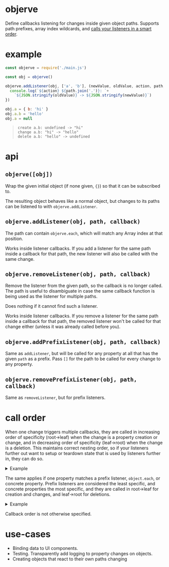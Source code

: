 # objerve

Define callbacks listening for changes inside given object paths.  Supports
path prefixes, array index wildcards, and [calls your listeners in a smart
order](#call-order).

# example

<!-- !test program node -->

<!-- !test in first example -->
```js
const objerve = require('./main.js')

const obj = objerve()

objerve.addListener(obj, ['a', 'b'], (newValue, oldValue, action, path, obj) => {
  console.log(`${action} ${path.join('.')}: `+
    `${JSON.stringify(oldValue)} -> ${JSON.stringify(newValue)}`)
})

obj.a = { b: 'hi' }
obj.a.b = 'hello'
obj.a = null
```

<!-- !test out first example -->

> ```
> create a.b: undefined -> "hi"
> change a.b: "hi" -> "hello"
> delete a.b: "hello" -> undefined
> ```

# api

## `objerve([obj])`

Wrap the given initial object (if none given, `{}`) so that it can be
subscribed to.

The resulting object behaves like a normal object, but changes to its paths can
be listened to with `objerve.addListener`.

## `objerve.addListener(obj, path, callback)`

The path can contain `objerve.each`, which will match any Array index at that
position.

Works inside listener callbacks.  If you add a listener for the same path
inside a callback for that path, the new listener will also be called with the
same change.

## `objerve.removeListener(obj, path, callback)`

Remove the listener from the given path, so the callback is no longer called.
The path is useful to disambiguate in case the same callback function is being
used as the listener for multiple paths.

Does nothing if it cannot find such a listener.

Works inside listener callbacks.  If you remove a listener for the same path
inside a callback for that path, the removed listener won't be called for that
change either (unless it was already called before you).

## `objerve.addPrefixListener(obj, path, callback)`

Same as `addListener`, but will be called for any property at all that has the
given `path` as a prefix.  Pass `[]` for the path to be called for every change
to any property.

## `objerve.removePrefixListener(obj, path, callback)`

Same as `removeListener`, but for prefix listeners.

# call order

When one change triggers multiple callbacks, they are called in increasing
order of specificity (root→leaf) when the change is a property creation or
change, and in decreasing order of specificity (leaf→root) when the change is a
deletion.  This maintains correct nesting order, so if your listeners further
out want to setup or teardown state that is used by listeners further in, they
can do so.

<details><summary>Example</summary>

<!-- !test in call order -->
```js
const objerve = require('./main.js')
const obj = objerve()

const callback = (name) => {
  return (val, previousVal, action) => {
    console.log(`${action} ${name}`)
  }
}

objerve.addListener(obj, ['a'], callback('a'))
objerve.addListener(obj, ['a', 'b'], callback('a.b'))

obj.a = { b: 'hi' }
delete obj.a
```

<!-- !test out call order -->

> ```
> create a
> create a.b
> delete a.b
> delete a
> ```
</details>

The same applies if one property matches a prefix listener, `object.each`, or
concrete property.  Prefix listeners are considered the least specific, and
concrete properties the most specific, and they are called in root→leaf for
creation and changes, and leaf→root for deletions.

<details><summary>Example</summary>

<!-- !test in tree each call order -->
```js
const objerve = require('./main.js')
const obj = objerve([])

const callback = (name) => {
  return (val, previousVal, action) => {
    console.log(`${action} ${name}`)
  }
}

objerve.addListener(obj, [0], callback('index'))
objerve.addListener(obj, [objerve.each], callback('each'))
objerve.addPrefixListener(obj, [], callback('prefix'))

obj[0] = true
delete obj[0]
```
<!-- !test out tree each call order -->

> ```
> create prefix
> create each
> create index
> delete index
> delete each
> delete prefix
> ```
</details>

Callback order is not otherwise specified.

# use-cases

 - Binding data to UI components.
 - Testing.  Transparently add logging to property changes on objects.
 - Creating objects that react to their own paths changing

